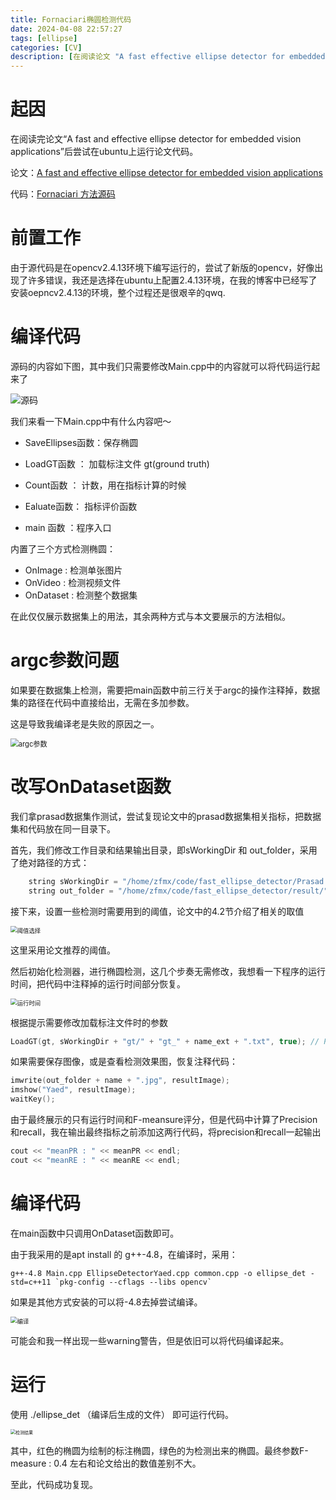 ```yaml
---
title: Fornaciari椭圆检测代码
date: 2024-04-08 22:57:27
tags: [ellipse]
categories: [CV]
description: [在阅读论文 "A fast effective ellipse detector for embedded vision applications" 后找到原码，简单调试运行，opencv2.4.13环境]
---
```


# 起因

在阅读完论文“A fast and effective ellipse detector for embedded vision applications”后尝试在ubuntu上运行论文代码。

论文：[A fast and effective ellipse detector for embedded vision applications](https://www.sciencedirect.com/science/article/abs/pii/S0031320314001976)

代码：[Fornaciari 方法源码 ](https://sourceforge.net/projects/yaed/)

# 前置工作

由于源代码是在opencv2.4.13环境下编写运行的，尝试了新版的opencv，好像出现了许多错误，我还是选择在ubuntu上配置2.4.13环境，在我的博客中已经写了安装oepncv2.4.13的环境，整个过程还是很艰辛的qwq.

# 编译代码

源码的内容如下图，其中我们只需要修改Main.cpp中的内容就可以将代码运行起来了

![源码](2024-04-08/1.png)

我们来看一下Main.cpp中有什么内容吧～

- SaveEllipses函数：保存椭圆

- LoadGT函数 ： 加载标注文件 gt(ground truth)
- Count函数 ： 计数，用在指标计算的时候
- Ealuate函数： 指标评价函数
- main 函数 ：程序入口

内置了三个方式检测椭圆：

- OnImage :  检测单张图片
- OnVideo :  检测视频文件
- OnDataset : 检测整个数据集

在此仅仅展示数据集上的用法，其余两种方式与本文要展示的方法相似。

# argc参数问题

如果要在数据集上检测，需要把main函数中前三行关于argc的操作注释掉，数据集的路径在代码中直接给出，无需在多加参数。

这是导致我编译老是失败的原因之一。

<img src="2024-04-08/2.png" alt="argc参数" style="zoom:80%;" />

# 改写OnDataset函数

我们拿prasad数据集作测试，尝试复现论文中的prasad数据集相关指标，把数据集和代码放在同一目录下。

首先，我们修改工作目录和结果输出目录，即sWorkingDir 和 out_folder，采用了绝对路径的方式：

```c++
	string sWorkingDir = "/home/zfmx/code/fast_ellipse_detector/Prasad Images - Dataset Prasad/";
	string out_folder = "/home/zfmx/code/fast_ellipse_detector/result/"
```

接下来，设置一些检测时需要用到的阈值，论文中的4.2节介绍了相关的取值

<img src="2024-04-08/3.png" alt="阈值选择" style="zoom:67%;" />

这里采用论文推荐的阈值。

然后初始化检测器，进行椭圆检测，这几个步奏无需修改，我想看一下程序的运行时间，把代码中注释掉的运行时间部分恢复。

<img src="2024-04-08/4.png" alt="运行时间" style="zoom:67%;" />

根据提示需要修改加载标注文件时的参数

```c++
LoadGT(gt, sWorkingDir + "gt/" + "gt_" + name_ext + ".txt", true); // Prasad is in radians,set to true
```

如果需要保存图像，或是查看检测效果图，恢复注释代码：

```c++
imwrite(out_folder + name + ".jpg", resultImage);
imshow("Yaed", resultImage);
waitKey();
```

由于最终展示的只有运行时间和F-meansure评分，但是代码中计算了Precision和recall，我在输出最终指标之前添加这两行代码，将precision和recall一起输出

```c++
cout << "meanPR : " << meanPR << endl;
cout << "meanRE : " << meanRE << endl;
```

# 编译代码

在main函数中只调用OnDataset函数即可。

由于我采用的是apt install 的 g++-4.8，在编译时，采用：

```
g++-4.8 Main.cpp EllipseDetectorYaed.cpp common.cpp -o ellipse_det -std=c++11 `pkg-config --cflags --libs opencv`
```

如果是其他方式安装的可以将-4.8去掉尝试编译。

<img src="2024-04-08/5.png" alt="编译" style="zoom:67%;" />

可能会和我一样出现一些warning警告，但是依旧可以将代码编译起来。

# 运行

使用 ./ellipse_det （编译后生成的文件） 即可运行代码。



<img src="2024-04-08/033_0022.jpg" alt="检测结果" style="zoom:50%;" />

其中，红色的椭圆为绘制的标注椭圆，绿色的为检测出来的椭圆。最终参数F-measure : 0.4 左右和论文给出的数值差别不大。

至此，代码成功复现。



